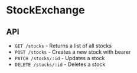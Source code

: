 # StockExchange

## API

* `GET /stocks` - Returns a list of all stocks
* `POST /stocks` - Creates a new stock with bearer
* `PATCH /stocks/:id` - Updates a stock
* `DELETE /stocks/:id` - Deletes a stock
